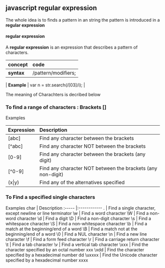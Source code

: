 ## javascript regular expression
The whole idea is to finds a pattern in an string
the pattern is introduced in a __regular expression__
#### __regular expression__
A __regular expression__ is an expression that describes a pattern of characters.

| concept  | code |
| :------------- |:------------- |
| __syntax__  | /pattern/modifiers;  |

| __Example__ | var n = str.search(/[03]/i); |


The meaning of Charachters is decribed below

### To find a range of characters : __Brackets__ []
Examples

| Expression  | Description |
| :------------- |:-------------|
| [abc] | Find any character between the brackets |
| [^abc] | Find any character NOT between the brackets |
| [0-9]  | Find any character between the brackets (any digit) |
| [^0-9] | Find any character NOT between the brackets (any non-digit) |
| (x\|y) | Find any of the alternatives specified |

### To Find a specified single characters
Examples
 char  | Description 
 :----- |:------------
. 	| Find a single character, except newline or line terminator
\w 	| Find a word character
\W 	| Find a non-word character
\d 	| Find a digit
\D 	| Find a non-digit character
\s 	| Find a whitespace character
\S 	| Find a non-whitespace character
\b 	| Find a match at the beginning/end of a word
\B 	| Find a match not at the beginning/end of a word
\0 	| Find a NUL character
\n 	| Find a new line character
\f  | Find a form feed character
\r 	| Find a carriage return character
\t 	| Find a tab character
\v  | Find a vertical tab character
\xxx  | Find the character specified by an octal number xxx
\xdd 	| Find the character specified by a hexadecimal number dd
\uxxxx 	| Find the Unicode character specified by a hexadecimal number xxxx
